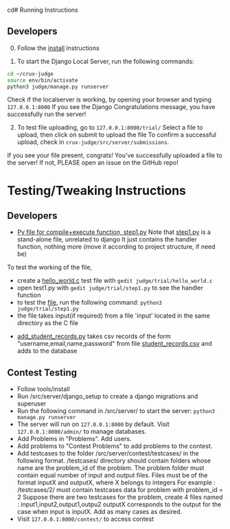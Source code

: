 cd# Running Instructions

## Developers

0. Follow the [install](docs/install.md) instructions

1. To start the Django Local Server, run the following commands:

```bash
cd ~/crux-judge
source env/bin/activate
python3 judge/manage.py runserver
```

Check if the localserver is working, by opening your browser and typing `127.0.0.1:8000`
If you see the Django Congratulations message, you have successfully run the server!

2. To test file uploading, go to `127.0.0.1:8000/trial/`
Select a file to upload, then click on submit to upload the file
To confirm a successful upload, check in `crux-judge/src/server/submissions`.

If you see your file present, congrats! You've successfully uploaded a file to the server!
If not, PLEASE open an issue on the GitHub repo!

# Testing/Tweaking Instructions

## Developers

* [Py file for compile+execute function, step1.py](judge/trial/step1.py)
Note that [step1.py](judge/trial/step1.py) is a stand-alone file, unrelated to django
It just contains the handler function, nothing more (move it according to project structure, if need be)

To test the working of the file,
+ create a [hello_world.c](judge/trial/step1.py) test file with `gedit judge/trial/hello_world.c`
+ open test1.py with `gedit judge/trial/step1.py` to see the handler function
+ to test the [file](judge/trial/step1.py), run the following command:
`python3 judge/trial/step1.py`
+ the file takes input(if required) from a file 'input' located in the same directory as the C file

* [add_student_records.py](srv/server/add_student_records.py) takes csv records of the form "username,email,name,password"
    from file [student_records.csv](src/server/student_records.csv) and adds to the database

## Contest Testing

* Follow tools/install
* Run /src/server/django_setup to create a django migrations and superuser
* Run the following command in /src/server/ to start the server:
`python3 manage.py runserver`
* The server will run on `127.0.0.1:8000` by default. Visit `127.0.0.1:8000/admin/` to manage databases.
* Add Problems in "Problems". Add users.
* Add problems to "Contest Problems" to add problems to the contest.
* Add testcases to the folder /src/server/contest/testcases/ in the following format.
    /testcases/ directory should contain folders whose name are the problem_id of the problem.
    The problem folder must contain equal number of input and output files. Files must be of the format inputX and outputX, where X belongs to integers
    For example :
        /testcases/2/ must contain testcases data for problem with problem_id = 2
        Suppose there are two testcases for the problem, create 4 files named : input1,input2,output1,outpu2
        outputX corresponds to the output for the case when input is inputX. Add as many cases as desired.
* Visit `127.0.0.1:8000/contest/` to access contest        
